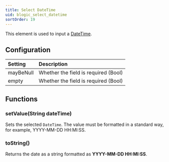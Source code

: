 ```yaml
---
title: Select DateTime
uid: blogic_select_datetime
sortOrder: 19
---
```


This element is used to input a [DateTime](../../crmscript/datatypes/datetime-type.md).

## Configuration

| Setting   | Description                          |
|:----------|:-------------------------------------|
| mayBeNull | Whether the field is required (Bool) |
| empty     | Whether the field is required (Bool) |

## Functions

### setValue(String dateTime)

Sets the selected `DateTime`. The value must be formatted in a standard way, for example, YYYY-MM-DD HH:MI:SS.

### toString()

Returns the date as a string formatted as **YYYY-MM-DD HH:MI:SS**.
